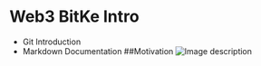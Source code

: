 # Web3 BitKe Intro
* Git Introduction
* Markdown Documentation
##Motivation
![Image description](https://github.com/Bratipah/BitKe-blockchain/tree/main/images)
